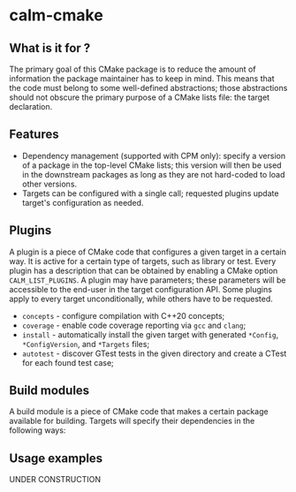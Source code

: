 # calm-cmake

What is it for ?
----------------
The primary goal of this CMake package is to reduce the amount of information 
the package maintainer has to keep in mind. This means that the code must
belong to some well-defined abstractions; those abstractions should not obscure 
the primary purpose of a CMake lists file: the target declaration. 

Features
--------
* Dependency management (supported with CPM only): specify a version of 
  a package in the top-level CMake lists; this version will then be used in
  the downstream packages as long as they are not hard-coded to load other
  versions.
* Targets can be configured with a single call; requested plugins update
  target's configuration as needed.
  

Plugins
-------
A plugin is a piece of CMake code that configures a given target in a certain
way. It is active for a certain type of targets, such as library or test.
Every plugin has a description that can be obtained by enabling a CMake option
`CALM_LIST_PLUGINS`. A plugin may have parameters; these parameters will be 
accessible to the end-user in the target configuration API. Some plugins apply 
to every target unconditionally, while others have to be requested.

* `concepts` - configure compilation with C++20 concepts;
* `coverage` - enable code coverage reporting via `gcc` and `clang`;  
* `install` - automatically install the given target with generated `*Config`,
  `*ConfigVersion`, and `*Targets` files;
* `autotest` - discover GTest tests in the given directory and create a CTest 
  for each found test case;

Build modules
-------------

A build module is a piece of CMake code that makes a certain package available
for building. Targets will specify their dependencies in the following ways:

Usage examples
--------------

UNDER CONSTRUCTION

